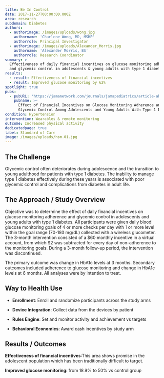 ```yaml
---
title: Be In Control
date: 2017-11-27T00:00:00.000Z
area: research
subdomain: Diabetes
authors:
  - authorimage: /images/uploads/wong.jpg
    authorname: 'Charlene Wong, MD, MSHP'
    authorrole: Principal Investigator
  - authorimage: /images/uploads/Alexander_Morris.jpg
    authorname: 'Alexander Morris, BS'
    authorrole: Research Coordinator
summary: >-
  Effectiveness of daily financial incentives on glucose monitoring adherence
  and glycemic control in adolescents & young adults with type 1 diabetes.
results:
  - result: Effectiveness of financial incentives
  - result: Improved glucose monitoring by 62%
spotlight: true
pubs:
  - pubURL: 'https://jamanetwork.com/journals/jamapediatrics/article-abstract/2657311'
    pubname: >-
      Effect of Financial Incentives on Glucose Monitoring Adherence and
      Glycemic Control Among Adolescents and Young Adults With Type 1 Diabetes
condition: Hypertension
intervention: Wearables & remote monitoring
outcome: Increased physical activity
dedicatedpage: true
label: Standard of Care 
image: /images/uploads/hsm.01.jpg
---
```


## The Challenge
Glycemic control often deteriorates during adolescence and the transition to young adulthood for patients with type 1 diabetes. The inability to manage type 1 diabetes effectively during these years is associated with poor glycemic control and complications from diabetes in adult life.


## The Approach / Study Overview
Objective was to determine the effect of daily financial incentives on glucose monitoring adherence and glycemic control in adolescents and young adults with type 1 diabetes. All participants were given daily blood glucose monitoring goals of 4 or more checks per day with 1 or more level within the goal range (70-180 mg/dL) collected with a wireless glucometer. The 3-month intervention consisted of a $60 monthly incentive in a virtual account, from which $2 was subtracted for every day of non-adherence to the monitoring goals. During a 3-month follow-up period, the intervention was discontinued.

The primary outcome was change in HbA1c levels at 3 months. Secondary outcomes included adherence to glucose monitoring and change in HbA1c levels at 6 months. All analyses were by intention to treat.

## Way to Health Use

- **Enrollment**: Enroll and randomize participants across the study arms

- **Device Integration**: Collect data from the devices by patient

- **Rules Engine**: Set and monitor activity and achievement vs targets

- **Behavioral Economics**: Award cash incentives by study arm

## Results / Outcomes

**Effectiveness of financial incentives**:This area shows promise in the adolescent population which has been traditionally difficult to target.

**Improved glucose monitoring**: from 18.9% to 50% vs control group
